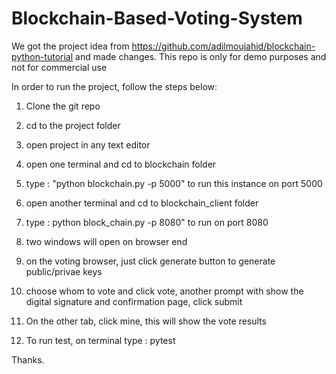 # Blockchain-Based-Voting-System

We got the  project idea from https://github.com/adilmoujahid/blockchain-python-tutorial and made changes.
This repo is only for demo purposes and not for commercial use

In order to run the project, follow the steps below:

  1. Clone the git repo
  
  2. cd to the project folder
  
  3. open project in any text editor
  
  4. open one terminal and cd to blockchain folder
  
  5. type : "python blockchain.py -p 5000" to run this instance on port 5000
  
  6. open another terminal and cd to blockchain_client folder
  
  7. type : python block_chain.py -p 8080" to run on port 8080
  
  8.  two windows will open on browser end
  
  9. on the voting browser, just click generate button to generate public/privae keys
  
  9. choose whom to vote and click vote, another prompt with show the digital signature and confirmation page, click submit
  
  10. On the other tab, click mine, this will show the vote results

  11. To run test, on terminal type : pytest
  
  
  
  Thanks.
